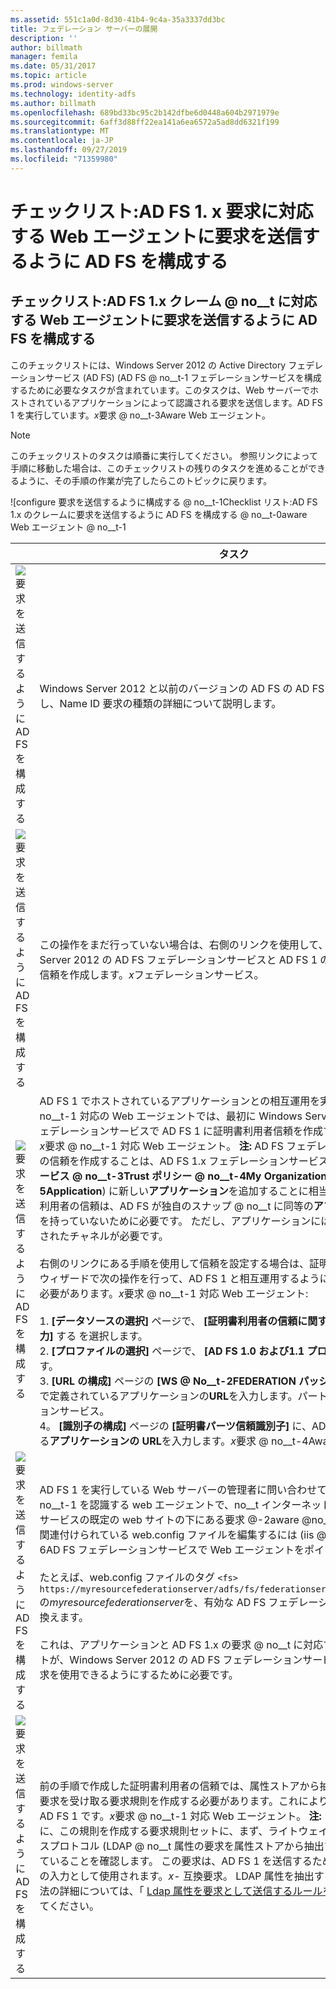 ```yaml
---
ms.assetid: 551c1a0d-8d30-41b4-9c4a-35a3337dd3bc
title: フェデレーション サーバーの展開
description: ''
author: billmath
manager: femila
ms.date: 05/31/2017
ms.topic: article
ms.prod: windows-server
ms.technology: identity-adfs
ms.author: billmath
ms.openlocfilehash: 689bd33bc95c2b142dfbe6d0448a604b2971979e
ms.sourcegitcommit: 6aff3d88ff22ea141a6ea6572a5ad8dd6321f199
ms.translationtype: MT
ms.contentlocale: ja-JP
ms.lasthandoff: 09/27/2019
ms.locfileid: "71359980"
---
```

# <a name="checklist-configuring-ad-fs-to-send-claims-to-an-ad-fs-1x-claims-aware-web-agent"></a>チェックリスト:AD FS 1. x 要求に対応する Web エージェントに要求を送信するように AD FS を構成する

  
## <a name="checklist-configuring-ad-fs-to-send-claims-to-an-adfs1x-claims-aware-web-agent"></a>チェックリスト:AD FS 1.x クレーム @ no__t に対応する Web エージェントに要求を送信するように AD FS を構成する  
このチェックリストには、Windows Server 2012 の Active Directory フェデレーションサービス (AD FS) \(AD FS @ no__t-1 フェデレーションサービスを構成するために必要なタスクが含まれています。このタスクは、Web サーバーでホストされているアプリケーションによって認識される要求を送信します。AD FS 1 を実行しています。*x*要求 @ no__t-3Aware Web エージェント。  
  
> [!NOTE]  
> このチェックリストのタスクは順番に実行してください。 参照リンクによって手順に移動した場合は、このチェックリストの残りのタスクを進めることができるように、その手順の作業が完了したらこのトピックに戻ります。  
  
![configure 要求を送信するように構成する @ no__t-1Checklist リスト:AD FS 1.x のクレームに要求を送信するように AD FS を構成する @ no__t-0aware Web エージェント @ no__t-1  
  
||タスク|参照|  
|-|--------|-------------|  
|![要求を送信するように AD FS を構成する](media/icon_checkboxo.gif)|Windows Server 2012 と以前のバージョンの AD FS の AD FS 間の相互運用性を計画し、Name ID 要求の種類の詳細について説明します。|@no__t-](media/faa393df-4856-4431-9eda-4f4e5be72a90.gif)[0configure 1.x との相互運用性の要求の計画](https://technet.microsoft.com/library/ff678040.aspx)を送信するように AD FS を構成します。|  
|![要求を送信するように AD FS を構成する](media/icon_checkboxo.gif)|この操作をまだ行っていない場合は、右側のリンクを使用して、最初に Windows Server 2012 の AD FS フェデレーションサービスと AD FS 1 の間に証明書利用者の信頼を作成します。*x*フェデレーションサービス。|[チェックリスト:AD FS 1.x のフェデレーション サービスに要求を送信するように AD FS を構成する](Checklist--Configuring-AD-FS-to-Send-Claims-to-an-AD-FS-1.x-Federation-Service.md)|  
|![要求を送信するように AD FS を構成する](media/icon_checkboxo.gif)|AD FS 1 でホストされているアプリケーションとの相互運用を実現する前に。*x*要求 @ no__t-1 対応の Web エージェントでは、最初に Windows Server 2012 の AD FS フェデレーションサービスで AD FS 1 に証明書利用者信頼を作成する必要があります。 *x*要求 @ no__t-1 対応 Web エージェント。 **注:** AD FS フェデレーションサービスでこの信頼を作成することは、AD FS 1.x フェデレーションサービス \(**フェデレーションサービス @ no__t-3Trust ポリシー @ no__t-4My Organization @ no__t-5Application**\) に新しい**アプリケーション**を追加することに相当します。 この証明書利用者の信頼は、AD FS が独自のスナップ @ no__t に同等の**アプリケーション**ノードを持っていないために必要です。 ただし、アプリケーションにはセキュリティで保護されたチャネルが必要です。<br /><br />右側のリンクにある手順を使用して信頼を設定する場合は、証明書利用者信頼の追加ウィザードで次の操作を行って、AD FS 1 と相互運用するようにこの信頼を設定する必要があります。*x*要求 @ no__t-1 対応 Web エージェント:<br /><br />1. **[データソースの選択]** ページで、 **[証明書利用者の信頼に関するデータを手動で入力]** する を選択します。<br />2. **[プロファイルの選択]** ページで、 **[AD FS 1.0 および1.1 プロファイル]** を選択します。<br />3. **[URL の構成]** ページの **[WS @ No__t-2FEDERATION パッシブ URL]** に、AD FS 1 で定義されているアプリケーションの**URL**を入力します。パートナーの*x*フェデレーションサービス。<br />4。 **[識別子の構成]** ページの **[証明書パーツ信頼識別子]** に、AD FS 1 で定義されている**アプリケーションの URL**を入力します。*x*要求 @ no__t-4Aware Web エージェント|@no__t は、要求を送信するように AD FS を構成し、](media/faa393df-4856-4431-9eda-4f4e5be72a90.gif)[証明書利用者信頼を手動で作成](../../ad-fs/operations/Create-a-Relying-Party-Trust.md)します。|  
|![要求を送信するように AD FS を構成する](media/icon_checkboxo.gif)|AD FS 1 を実行している Web サーバーの管理者に問い合わせてください。*x*要求 @ no__t-1 を認識する web エージェントで、no__t インターネットインフォメーションサービスの既定の web サイトの下にある要求 @-2aware @no__t アプリケーションに関連付けられている web.config ファイルを編集するには \(iis @ no__t-5 @ no__t-6AD FS フェデレーションサービスで Web エージェントをポイントします。<br /><br />たとえば、web.config ファイルのタグ `<fs> https://myresourcefederationserver/adfs/fs/federationserverservice.asmx</fs>` の*myresourcefederationserver*を、有効な AD FS フェデレーションサーバー名に置き換えます。<br /><br />これは、アプリケーションと AD FS 1.x の要求 @ no__t に対応する Web エージェントが、Windows Server 2012 の AD FS フェデレーションサービスから送信された要求を使用できるようにするために必要です。|N\/A|  
|![要求を送信するように AD FS を構成する](media/icon_checkboxo.gif)|前の手順で作成した証明書利用者の信頼では、属性ストアから抽出された入力方向の要求を受け取る要求規則を作成する必要があります。これにより、これらの要求は、AD FS 1 です。*x*要求 @ no__t-1 対応 Web エージェント。 **注:** この規則を作成する前に、この規則を作成する要求規則セットに、まず、ライトウェイトディレクトリアクセスプロトコル \(LDAP @ no__t 属性の要求を属性ストアから抽出する前の規則が含まれていることを確認します。 この要求は、AD FS 1 を送信するために作成するルールへの入力として使用されます。*x*\- 互換要求。 LDAP 属性を抽出するルールを作成する方法の詳細については、「 [Ldap 属性を要求として送信するルールを作成](../../ad-fs/operations/Create-a-Rule-to-Send-LDAP-Attributes-as-Claims.md)する」を参照してください。|![configure を構成して要求を送信する](media/faa393df-4856-4431-9eda-4f4e5be72a90.gif)[AD FS 1. x 互換の要求を送信する規則を作成](../../ad-fs/operations/Create-a-Rule-to-Send-an-AD-FS-1x-Compatible-Claim.md)する|  
  

